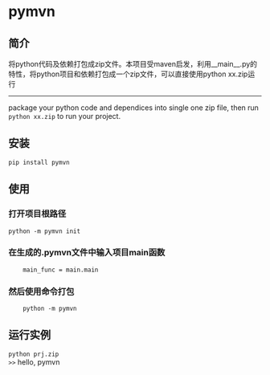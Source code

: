 # pymvn
## 简介
将python代码及依赖打包成zip文件。本项目受maven启发，利用__main__.py的特性，将python项目和依赖打包成一个zip文件，可以直接使用python xx.zip运行
***
package your python code and dependices into single one zip file, 
then run `python xx.zip` to run your project.


## 安装
`pip install pymvn`

## 使用
### 打开项目根路径
`python -m pymvn init`
### 在生成的.pymvn文件中输入项目main函数
```
    main_func = main.main
```
### 然后使用命令打包
```
    python -m pymvn
```
    

## 运行实例
`python prj.zip`\
`>>` hello, pymvn
